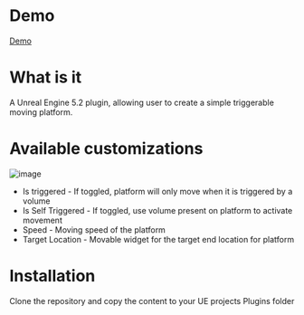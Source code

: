 # Demo
[Demo](https://drive.google.com/file/d/12TC5XidEIoculfZWhWBZO1y4FK2Mg2w3/view?usp=drive_link)

# What is it
A Unreal Engine 5.2 plugin, allowing user to create a simple triggerable moving platform.

# Available customizations
![image](https://github.com/rasevicrade/MovingPlatform/assets/20711087/34988214-f032-4f98-b319-f9174c6bc400)
- Is triggered - If toggled, platform will only move when it is triggered by a volume
- Is Self Triggered - If toggled, use volume present on platform to activate movement
- Speed - Moving speed of the platform
- Target Location - Movable widget for the target end location for platform

# Installation
Clone the repository and copy the content to your UE projects Plugins folder
